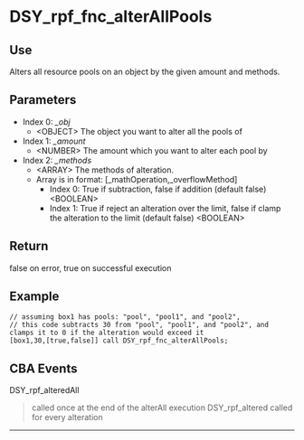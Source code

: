 # DSY_rpf_fnc_alterAllPools

## Use

Alters all resource pools on an object by the given amount and methods.

## Parameters
- Index 0: *_obj*
    - \<OBJECT\> The object you want to alter all the pools of
- Index 1: *_amount*
    - \<NUMBER\> The amount which you want to alter each pool by
- Index 2: *_methods*
    - \<ARRAY\> The methods of alteration.
    - Array is in format: [_mathOperation,_overflowMethod]
        - Index 0: True if subtraction, false if addition (default false) \<BOOLEAN\> 
        - Index 1: True if reject an alteration over the limit, false if clamp the alteration to the limit (default false) \<BOOLEAN\>

## Return

false on error, true on successful execution

## Example

    // assuming box1 has pools: "pool", "pool1", and "pool2",
    // this code subtracts 30 from "pool", "pool1", and "pool2", and clamps it to 0 if the alteration would exceed it
    [box1,30,[true,false]] call DSY_rpf_fnc_alterAllPools;

## CBA Events

DSY_rpf_alteredAll
> called once at the end of the alterAll execution
DSY_rpf_altered
> called for every alteration

***